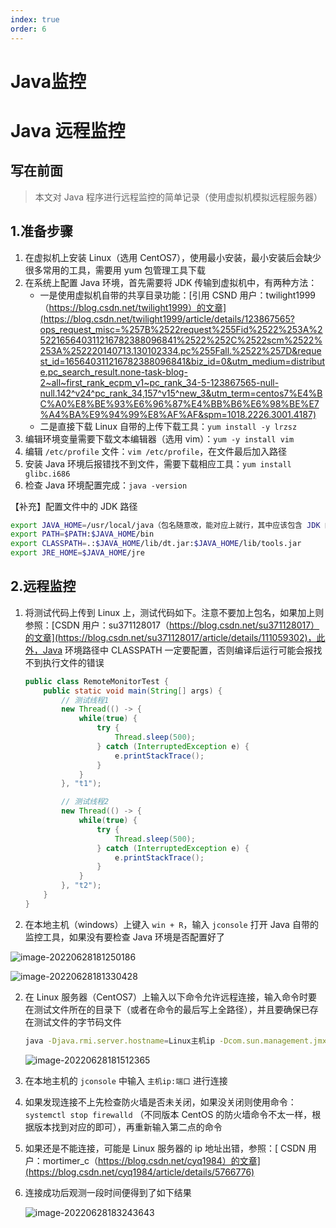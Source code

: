 ```yaml
---
index: true
order: 6
---
```


# Java监控



# Java 远程监控



## 写在前面

> 本文对 Java 程序进行远程监控的简单记录（使用虚拟机模拟远程服务器）





## 1.准备步骤

1. 在虚拟机上安装 Linux（选用 CentOS7），使用最小安装，最小安装后会缺少很多常用的工具，需要用 yum 包管理工具下载
2. 在系统上配置 Java 环境，首先需要将 JDK 传输到虚拟机中，有两种方法：
   - 一是使用虚拟机自带的共享目录功能：[引用 CSND 用户：twilight1999（https://blog.csdn.net/twilight1999）的文章](https://blog.csdn.net/twilight1999/article/details/123867565?ops_request_misc=%257B%2522request%255Fid%2522%253A%2522165640311216782388096841%2522%252C%2522scm%2522%253A%252220140713.130102334.pc%255Fall.%2522%257D&request_id=165640311216782388096841&biz_id=0&utm_medium=distribute.pc_search_result.none-task-blog-2~all~first_rank_ecpm_v1~pc_rank_34-5-123867565-null-null.142^v24^pc_rank_34,157^v15^new_3&utm_term=centos7%E4%BC%A0%E8%BE%93%E6%96%87%E4%BB%B6%E6%98%BE%E7%A4%BA%E9%94%99%E8%AF%AF&spm=1018.2226.3001.4187)
   - 二是直接下载 Linux 自带的上传下载工具：`yum install -y lrzsz`
3. 编辑环境变量需要下载文本编辑器（选用 vim）：`yum -y install vim`
4. 编辑 `/etc/profile` 文件：`vim /etc/profile`，在文件最后加入路径
5. 安装 Java 环境后报错找不到文件，需要下载相应工具：`yum install glibc.i686`
6. 检查 Java 环境配置完成：`java -version`

【补充】配置文件中的 JDK 路径

```bash
export JAVA_HOME=/usr/local/java（包名随意改，能对应上就行，其中应该包含 JDK 的 bin、lib 等目录文件，剩下的无需更改）
export PATH=$PATH:$JAVA_HOME/bin
export CLASSPATH=.:$JAVA_HOME/lib/dt.jar:$JAVA_HOME/lib/tools.jar
export JRE_HOME=$JAVA_HOME/jre
```





## 2.远程监控

1. 将测试代码上传到 Linux 上，测试代码如下。注意不要加上包名，如果加上则参照：[CSDN 用户：su371128017（https://blog.csdn.net/su371128017）的文章](https://blog.csdn.net/su371128017/article/details/111059302)，此外，Java 环境路径中 CLASSPATH 一定要配置，否则编译后运行可能会报找不到执行文件的错误

   ```java
   public class RemoteMonitorTest {
       public static void main(String[] args) {
           // 测试线程1
           new Thread(() -> {
               while(true) {
                   try {
                       Thread.sleep(500);
                   } catch (InterruptedException e) {
                       e.printStackTrace();
                   }
               }
           }, "t1");
   
           // 测试线程2
           new Thread(() -> {
               while(true) {
                   try {
                       Thread.sleep(500);
                   } catch (InterruptedException e) {
                       e.printStackTrace();
                   }
               }
           }, "t2");
       }
   }
   ```

2. 在本地主机（windows）上键入 `win + R`，输入 `jconsole` 打开 Java 自带的监控工具，如果没有要检查 Java 环境是否配置好了

![image-20220628181250186](C:\MyDisk\B-Data\Record\Note\WorkingArea\CodingStudy\Java\Java监控.assets\image-20220628181250186.png)

![image-20220628181330428](C:\MyDisk\B-Data\Record\Note\WorkingArea\CodingStudy\Java\Java监控.assets\image-20220628181330428.png)

2. 在 Linux 服务器（CentOS7）上输入以下命令允许远程连接，输入命令时要在测试文件所在的目录下（或者在命令的最后写上全路径），并且要确保已存在测试文件的字节码文件

   ```bash
   java -Djava.rmi.server.hostname=Linux主机ip -Dcom.sun.management.jmxremote -Dcom.sun.management.jmxremote.port=任意端口（用于远程连接） -Dcom.sun.management.jmxremote.ssl=false -Dcom.sun.management.jmxremote.authenticate=false 程序名
   ```

   ![image-20220628181512365](C:\MyDisk\B-Data\Record\Note\WorkingArea\CodingStudy\Java\Java监控.assets\image-20220628181512365.png)

3. 在本地主机的 `jconsole` 中输入 `主机ip:端口` 进行连接

4. 如果发现连接不上先检查防火墙是否未关闭，如果没关闭则使用命令：`systemctl stop firewalld` （不同版本 CentOS 的防火墙命令不太一样，根据版本找到对应的即可），再重新输入第二点的命令

5. 如果还是不能连接，可能是 Linux 服务器的 ip 地址出错，参照：[ CSDN 用户：mortimer_c（https://blog.csdn.net/cyq1984）的文章](https://blog.csdn.net/cyq1984/article/details/5766776)

6. 连接成功后观测一段时间便得到了如下结果

   ![image-20220628183243643](C:\MyDisk\B-Data\Record\Note\WorkingArea\CodingStudy\Java\Java监控.assets\image-20220628183243643.png)

